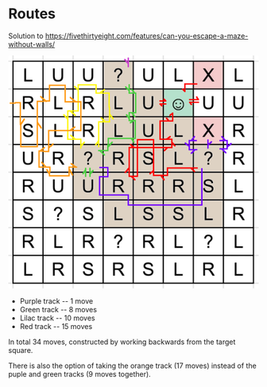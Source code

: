 # Routes

Solution to https://fivethirtyeight.com/features/can-you-escape-a-maze-without-walls/

<img src="./maze.png" alt="an annotated maze covered in various colour lines to indicate routes through the maze">

* Purple track -- 1 move
* Green track -- 8 moves
* Lilac track -- 10 moves
* Red track -- 15 moves

In total 34 moves, constructed by working backwards from the target square.

There is also the option of taking the orange track (17 moves) instead of the puple and green tracks (9 moves together).
